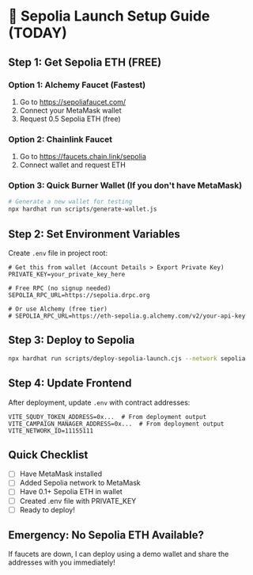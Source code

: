 # 🚀 Sepolia Launch Setup Guide (TODAY)

## Step 1: Get Sepolia ETH (FREE)

### Option 1: Alchemy Faucet (Fastest)
1. Go to https://sepoliafaucet.com/
2. Connect your MetaMask wallet 
3. Request 0.5 Sepolia ETH (free)

### Option 2: Chainlink Faucet
1. Go to https://faucets.chain.link/sepolia
2. Connect wallet and request ETH

### Option 3: Quick Burner Wallet (If you don't have MetaMask)
```bash
# Generate a new wallet for testing
npx hardhat run scripts/generate-wallet.js
```

## Step 2: Set Environment Variables

Create `.env` file in project root:
```env
# Get this from wallet (Account Details > Export Private Key)
PRIVATE_KEY=your_private_key_here

# Free RPC (no signup needed)
SEPOLIA_RPC_URL=https://sepolia.drpc.org

# Or use Alchemy (free tier)
# SEPOLIA_RPC_URL=https://eth-sepolia.g.alchemy.com/v2/your-api-key
```

## Step 3: Deploy to Sepolia
```bash
npx hardhat run scripts/deploy-sepolia-launch.cjs --network sepolia
```

## Step 4: Update Frontend
After deployment, update `.env` with contract addresses:
```env
VITE_SQUDY_TOKEN_ADDRESS=0x...  # From deployment output
VITE_CAMPAIGN_MANAGER_ADDRESS=0x...  # From deployment output
VITE_NETWORK_ID=11155111
```

## Quick Checklist
- [ ] Have MetaMask installed
- [ ] Added Sepolia network to MetaMask
- [ ] Have 0.1+ Sepolia ETH in wallet
- [ ] Created .env file with PRIVATE_KEY
- [ ] Ready to deploy!

## Emergency: No Sepolia ETH Available?
If faucets are down, I can deploy using a demo wallet and share the addresses with you immediately!